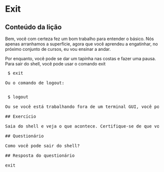# Exit

## Conteúdo da lição

Bem, você com certeza fez um bom trabalho para entender o básico. Nós apenas arranhamos a superfície, agora que você aprendeu a engatinhar, no próximo conjunto de cursos, eu vou ensinar a andar.

Por enquanto, você pode se dar um tapinha nas costas e fazer uma pausa. Para sair do shell, você pode usar o comando exit

<pre> $ exit </ pre>

Ou o comando de logout:

<pre> $ logout </ pre>

Ou se você está trabalhando fora de um terminal GUI, você pode simplesmente fechar o terminal, até o próximo curso!

## Exercício

Saia do shell e veja o que acontece. Certifique-se de que você não precisa mais trabalhar nesse shell.

## Questionário

Como você pode sair do shell?

## Resposta do questionário

exit
